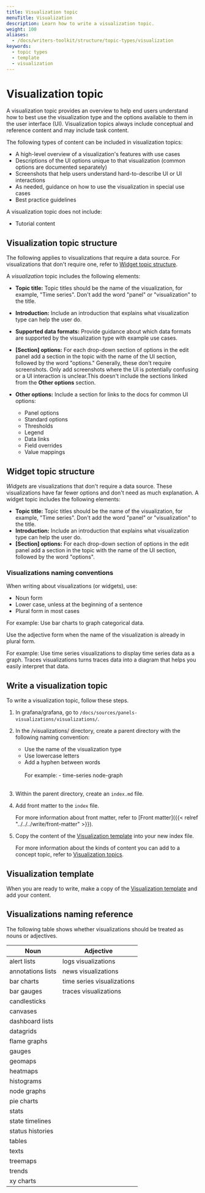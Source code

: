 ```yaml
---
title: Visualization topic
menuTitle: Visualization
description: Learn how to write a visualization topic.
weight: 100
aliases:
  - /docs/writers-toolkit/structure/topic-types/visualization
keywords:
  - topic types
  - template
  - visualization
---
```


# Visualization topic

A visualization topic provides an overview to help end users understand how to best use the visualization type and the options available to them in the user interface (UI). Visualization topics always include conceptual and reference content and may include task content.

The following types of content can be included in visualization topics:

- A high-level overview of a visualization's features with use cases
- Descriptions of the UI options unique to that visualization (common options are documented separately)
- Screenshots that help users understand hard-to-describe UI or UI interactions
- As needed, guidance on how to use the visualization in special use cases
- Best practice guidelines

A visualization topic does not include:

- Tutorial content

## Visualization topic structure

The following applies to visualizations that require a data source. For visualizations that don't require one, refer to [Widget topic structure](#widget-topic-structure).

A _visualization_ topic includes the following elements:

- **Topic title:** Topic titles should be the name of the visualization, for example, "Time series". Don't add the word "panel" or "visualization" to the title.
- **Introduction:** Include an introduction that explains what visualization type can help the user do.
- **Supported data formats:** Provide guidance about which data formats are supported by the visualization type with example use cases.
- **[Section] options:** For each drop-down section of options in the edit panel add a section in the topic with the name of the UI section, followed by the word "options." Generally, these don't require screenshots. Only add screenshots where the UI is potentially confusing or a UI interaction is unclear.This doesn't include the sections linked from the **Other options** section.
- **Other options:** Include a section for links to the docs for common UI options:

  - Panel options
  - Standard options
  - Thresholds
  - Legend
  - Data links
  - Field overrides
  - Value mappings

## Widget topic structure

_Widgets_ are visualizations that don't require a data source. These visualizations have far fewer options and don't need as much explanation. A widget topic includes the following elements:

- **Topic title:** Topic titles should be the name of the visualization, for example, "Time series". Don't add the word "panel" or "visualization" to the title.
- **Introduction:** Include an introduction that explains what visualization type can help the user do.
- **[Section] options:** For each drop-down section of options in the edit panel add a section in the topic with the name of the UI section, followed by the word "options".

### Visualizations naming conventions

When writing about visualizations (or widgets), use:

- Noun form
- Lower case, unless at the beginning of a sentence
- Plural form in most cases

For example: Use bar charts to graph categorical data.

Use the adjective form when the name of the visualization is already in plural form.

For example: Use time series visualizations to display time series data as a graph. Traces visualizations turns traces data into a diagram that helps you easily interpret that data.

<!-- add image here of good example visualization topic -->

## Write a visualization topic

To write a visualization topic, follow these steps.

1. In grafana/grafana, go to `/docs/sources/panels-visualizations/visualizations/`.
1. In the /visualizations/ directory, create a parent directory with the following naming convention:

   - Use the name of the visualization type
   - Use lowercase letters
   - Add a hyphen between words
     <br>
     <br>
     For example: - time-series node-graph
     <br>
     <br>

1. Within the parent directory, create an `index.md` file.
1. Add front matter to the `index` file.

   For more information about front matter, refer to [Front matter]({{< relref "../../../write/front-matter" >}}).

1. Copy the content of the [Visualization template](https://github.com/grafana/writers-toolkit/blob/main/docs/static/templates/visualization-template.md) into your new index file.

   For more information about the kinds of content you can add to a concept topic, refer to [Visualization topics](#visualization-topic).

<!-- Add examples when some of these follow the template 
## Visualization topic examples

Refer to the following topics for visualization topic examples:
-->

## Visualization template

When you are ready to write, make a copy of the [Visualization template](https://github.com/grafana/writers-toolkit/blob/main/docs/static/templates/concept-template.md) and add your content.

## Visualizations naming reference

The following table shows whether visualizations should be treated as nouns or adjectives.

| Noun              | Adjective                  |
|-------------------|----------------------------|
| alert lists       | logs visualizations        |
| annotations lists | news visualizations        |
| bar charts        | time series visualizations |
| bar gauges        | traces visualizations      |
| candlesticks      |                            |
| canvases          |                            |
| dashboard lists   |                            |
| datagrids         |                            |
| flame graphs      |                            |
| gauges            |                            |
| geomaps           |                            |
| heatmaps          |                            |
| histograms        |                            |
| node graphs       |                            |
| pie charts        |                            |
| stats             |                            |
| state timelines   |                            |
| status histories  |                            |
| tables            |                            |
| texts             |                            |
| treemaps          |                            |
| trends            |                            |
| xy charts         |
